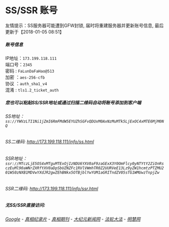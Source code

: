 # SS/SSR 账号 

友情提示：SS服务器可能遭到GFW封锁, 届时将重建服务器并更新账号信息, 最后更新于【2018-01-05 08:51】

##### 账号信息
IP地址：`173.199.118.111`  
端口号：`2345`  
密码  : `FaLunDaFaHao@513`  
加密  ：`aes-256-cfb`  
协议  ：`auth_sha1_v4`  
混淆  : `tls1.2_ticket_auth`  

##### 您也可以粘贴SS/SSR地址或通过扫描二维码自动将账号添加到客户端

######  SS地址： `ss://YWVzLTI1Ni1jZmI6RmFMdW5EYUZhSGFvQDUxM0AxNzMuMTk5LjExOC4xMTE6MjM0NQ`   
######  SS二维码:  <a href="http://173.199.118.111/info/ss.html" target="_blank">http://173.199.118.111/info/ss.html</a>

######  SSR地址： `ssr://MTczLjE5OS4xMTguMTExOjIzNDU6YXV0aF9zaGExX3Y0OmFlcy0yNTYtY2ZiOnRsczEuMl90aWNrZXRfYXV0aDpSbUZNZFc1RVlVWmhTR0Z2UURVeE13Lz9yZW1hcmtzPTZMU201WS0zNXB1MDVwYXdJR2gwZEhBNkx5OTBjblYwYUM1aGRITndZV05sTG1WMUwzTnpjZw`     
######  SSR二维码:  <a href="http://173.199.118.111/info/ssr.html" target="_blank">http://173.199.118.111/info/ssr.html</a>

#####  无SS/SSR直接访问:
######  [Google](http://173.199.118.111:8888?q=425事件) - [真相纪录片](http://173.199.118.111/videos) - [真相期刊](http://173.199.118.111/books) - [大纪元新闻网](http://173.199.118.111) - [法轮大法](http://173.199.118.111:8000) - [明慧网](http://173.199.118.111:8080)
